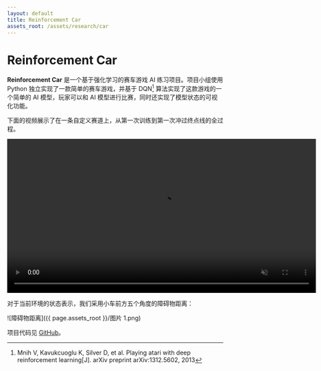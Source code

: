 ```yaml
---
layout: default
title: Reinforcement Car
assets_root: /assets/research/car
---
```

# Reinforcement Car

**Reinforcement Car** 是一个基于强化学习的赛车游戏 AI 练习项目。项目小组使用 Python 独立实现了一款简单的赛车游戏，并基于 DQN[^1] 算法实现了这款游戏的一个简单的 AI 模型，玩家可以和 AI 模型进行比赛，同时还实现了模型状态的可视化功能。

下面的视频展示了在一条自定义赛道上，从第一次训练到第一次冲过终点线的全过程。

<video weight="480px" height="360px" controls autoplay muted>
  <source src="{{ page.assets_root }}/训练过程-15s.mp4" type="video/mp4" />
</video>

对于当前环境的状态表示，我们采用小车前方五个角度的障碍物距离：

![障碍物距离]({{ page.assets_root }}/图片 1.png)

项目代码见 [GitHub](https://github.com/komejisatori/ReinforcementCar)。

[^1]: Mnih V, Kavukcuoglu K, Silver D, et al. Playing atari with deep reinforcement learning[J]. arXiv preprint arXiv:1312.5602, 2013